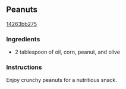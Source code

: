 ## Peanuts

[14263bb275](http://www.kraftrecipes.com/recipes/peanuts-58763.aspx)

### Ingredients

 - 2 tablespoon of oil, corn, peanut, and olive

### Instructions

Enjoy crunchy peanuts for a nutritious snack.